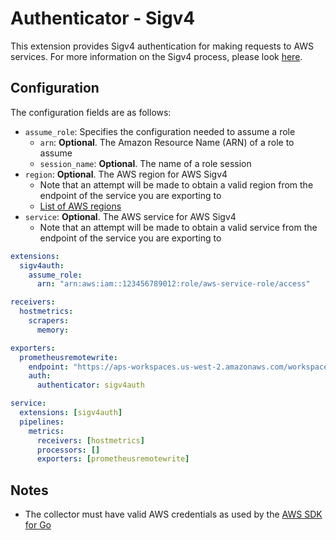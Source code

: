 # Authenticator - Sigv4

This extension provides Sigv4 authentication for making requests to AWS services. For more information on the Sigv4 process, please look [here](https://docs.aws.amazon.com/general/latest/gr/signature-version-4.html).

## Configuration

The configuration fields are as follows:

* `assume_role`: Specifies the configuration needed to assume a role
  * `arn`: **Optional**. The Amazon Resource Name (ARN) of a role to assume
  * `session_name`: **Optional**. The name of a role session
* `region`: **Optional**. The AWS region for AWS Sigv4
    * Note that an attempt will be made to obtain a valid region from the endpoint of the service you are exporting to
    * [List of AWS regions](https://docs.aws.amazon.com/AmazonRDS/latest/UserGuide/Concepts.RegionsAndAvailabilityZones.html)
* `service`: **Optional**. The AWS service for AWS Sigv4
    * Note that an attempt will be made to obtain a valid service from the endpoint of the service you are exporting to


```yaml
extensions:
  sigv4auth:
    assume_role:
      arn: "arn:aws:iam::123456789012:role/aws-service-role/access"

receivers:
  hostmetrics:
    scrapers:
      memory:

exporters:
  prometheusremotewrite:
    endpoint: "https://aps-workspaces.us-west-2.amazonaws.com/workspaces/ws-XXX/api/v1/remote_write"
    auth:
      authenticator: sigv4auth

service:
  extensions: [sigv4auth]
  pipelines:
    metrics:
      receivers: [hostmetrics]
      processors: []
      exporters: [prometheusremotewrite]
```

## Notes

* The collector must have valid AWS credentials as used by the [AWS SDK for Go](https://aws.github.io/aws-sdk-go-v2/docs/configuring-sdk/#specifying-credentials)

